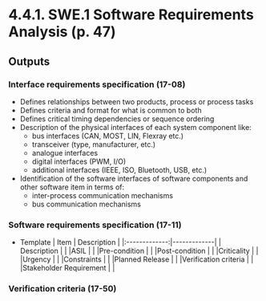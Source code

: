 # 4.4.1. SWE.1 Software Requirements Analysis (p. 47)


## Outputs
### Interface requirements specification (17-08)

* Defines relationships between two products, process or process tasks
* Defines criteria and format for what is common to both
* Defines critical timing dependencies or sequence ordering
* Description of the physical interfaces of each system component like:
  - bus interfaces (CAN, MOST, LIN, Flexray etc.)
  - transceiver (type, manufacturer, etc.)
  - analogue interfaces
  - digital interfaces (PWM, I/O)
  - additional interfaces (IEEE, ISO, Bluetooth, USB, etc.)
* Identification of the software interfaces of software components and other software item in terms of:
  - inter-process communication mechanisms
  - bus communication mechanisms


### Software requirements specification (17-11)


* Template
| Item        | Description           | 
|:-------------:|-------------| 
| Description | |
|ASIL | |
|Pre-condition | |
|Post-condition | |
|Criticality | |
|Urgency | |
|Constraints | |
|Planned Release | |
|Verification criteria | |
|Stakeholder Requirement | |


### Verification criteria (17-50)
